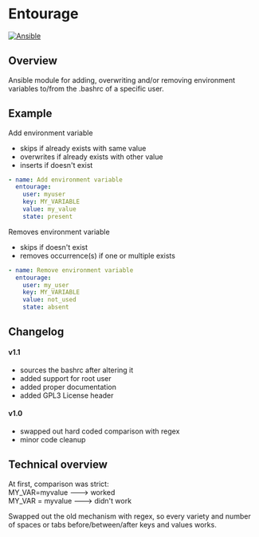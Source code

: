# Entourage

[![Ansible](https://upload.wikimedia.org/wikipedia/commons/thumb/0/05/Ansible_Logo.png/64px-Ansible_Logo.png)](https://www.ansible.com/)

## Overview

Ansible module for adding, overwriting and/or removing environment variables to/from the .bashrc of a specific user.

## Example

Add environment variable   
- skips if already exists with same value   
- overwrites if already exists with other value  
- inserts if doesn't exist
```yml
- name: Add environment variable
  entourage:
    user: myuser
    key: MY_VARIABLE
    value: my_value
    state: present
```

Removes environment variable  
- skips if doesn't exist  
- removes occurrence(s) if one or multiple exists
```yml
- name: Remove environment variable
  entourage:
    user: my_user
    key: MY_VARIABLE
    value: not_used
    state: absent
```

## Changelog

#### v1.1
- sources the bashrc after altering it
- added support for root user
- added proper documentation
- added GPL3 License header

#### v1.0
- swapped out hard coded comparison with regex
- minor code cleanup

## Technical overview

At first, comparison was strict:  
MY_VAR=myvalue ---> worked  
MY_VAR = myvalue ---> didn't work  

Swapped out the old mechanism with regex, so every variety and number of spaces or tabs before/between/after keys and values works.